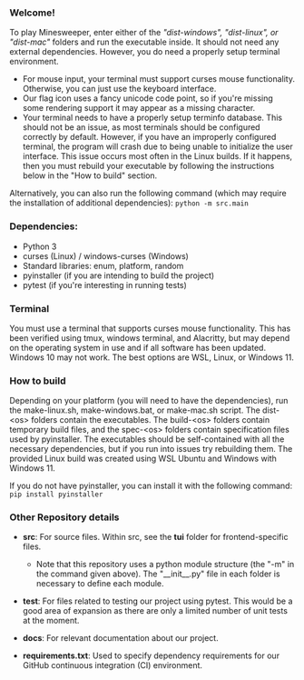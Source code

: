 ### Welcome!
To play Minesweeper, enter either of the *"dist-windows", "dist-linux", or "dist-mac"* folders and run the executable inside.
It should not need any external dependencies. However, you do need a properly setup terminal environment.
- For mouse input, your terminal must support curses mouse functionality. Otherwise, you can just use the keyboard interface.
- Our flag icon uses a fancy unicode code point, so if you're missing some rendering support it may appear as a missing character.
- Your terminal needs to have a properly setup terminfo database. This should not be an issue, as most terminals should be configured correctly by default. However, if you have an improperly configured terminal, the program will crash due to being unable to initialize the user interface. This issue occurs most often in the Linux builds. If it happens, then you must rebuild your executable by following the instructions below in the "How to build" section. 

Alternatively, you can also run the following command (which may require the installation of additional dependencies):
`python -m src.main`

### Dependencies:
- Python 3
- curses (Linux) / windows-curses (Windows)
- Standard libraries: enum, platform, random
- pyinstaller (if you are intending to build the project)
- pytest (if you're interesting in running tests)

### Terminal
You must use a terminal that supports curses mouse functionality.
This has been verified using tmux, windows terminal, and Alacritty, but may depend on 
the operating system in use and if all software has been updated. Windows 10 may not work.
The best options are WSL, Linux, or Windows 11. 

### How to build
Depending on your platform (you will need to have the dependencies), run the make-linux.sh, make-windows.bat, or make-mac.sh script.
The dist-\<os\> folders contain the executables. The build-\<os\> folders contain temporary build files, and the spec-\<os\> folders 
contain specification files used by pyinstaller. The executables should be self-contained with all the necessary dependencies, but if
you run into issues try rebuilding them. The provided Linux build was created using WSL Ubuntu and Windows with Windows 11. 

If you do not have pyinstaller, you can install it with the following command: `pip install pyinstaller`

### Other Repository details
- __src__: For source files. Within src, see the __tui__ folder for frontend-specific files. 
  - Note that this repository uses a python module structure (the "-m" in the command given above). The "\_\_init\_\_.py" file in each folder is necessary to define each module. 
  
- __test__: For files related to testing our project using pytest. This would be a good area of expansion as there are only a limited number of unit tests at the moment. 
  
- __docs__: For relevant documentation about our project.

- __requirements.txt__: Used to specify dependency requirements for our GitHub continuous integration (CI) environment. 